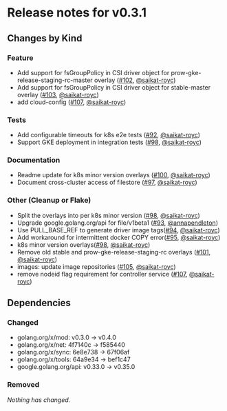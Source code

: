 # Release notes for v0.3.1

## Changes by Kind

### Feature

- Add support for fsGroupPolicy in CSI driver object for prow-gke-release-staging-rc-master overlay ([#102](https://github.com/kubernetes-sigs/gcp-filestore-csi-driver/pull/102), [@saikat-royc](https://github.com/saikat-royc))
- Add support for fsGroupPolicy in CSI driver object for stable-master overlay ([#103](https://github.com/kubernetes-sigs/gcp-filestore-csi-driver/pull/103), [@saikat-royc](https://github.com/saikat-royc))
- add cloud-config ([#107](https://github.com/kubernetes-sigs/gcp-filestore-csi-driver/pull/107), [@saikat-royc](https://github.com/saikat-royc))

### Tests
- Add configurable timeouts for k8s e2e tests ([#92](https://github.com/kubernetes-sigs/gcp-filestore-csi-driver/pull/92), [@saikat-royc](https://github.com/saikat-royc))
- Support GKE deployment in integration tests ([#98](https://github.com/kubernetes-sigs/gcp-filestore-csi-driver/pull/98), [@saikat-royc](https://github.com/saikat-royc))

### Documentation

- Readme update for k8s minor version overlays ([#100](https://github.com/kubernetes-sigs/gcp-filestore-csi-driver/pull/100), [@saikat-royc](https://github.com/saikat-royc))
- Document cross-cluster access of filestore ([#97](https://github.com/kubernetes-sigs/gcp-filestore-csi-driver/pull/97), [@saikat-royc](https://github.com/saikat-royc))

### Other (Cleanup or Flake)

- Split the overlays into per k8s minor version ([#98](https://github.com/kubernetes-sigs/gcp-filestore-csi-driver/pull/98), [@saikat-royc](https://github.com/saikat-royc))
- Upgrade google.golang.org/api for file/v1beta1 ([#93](https://github.com/kubernetes-sigs/gcp-filestore-csi-driver/pull/93), [@annapendleton](https://github.com/annapendleton))
- Use PULL_BASE_REF to generate driver image tags([#94](https://github.com/kubernetes-sigs/gcp-filestore-csi-driver/pull/94), [@saikat-royc](https://github.com/saikat-royc))
- Add workaround for intermittent docker COPY error([#95](https://github.com/kubernetes-sigs/gcp-filestore-csi-driver/pull/95), [@saikat-royc](https://github.com/saikat-royc))
- k8s minor version overlays([#98](https://github.com/kubernetes-sigs/gcp-filestore-csi-driver/pull/98), [@saikat-royc](https://github.com/saikat-royc))
- Remove old stable and prow-gke-release-staging-rc overlays ([#101](https://github.com/kubernetes-sigs/gcp-filestore-csi-driver/pull/101), [@saikat-royc](https://github.com/saikat-royc))
- images: update image repositories ([#105](https://github.com/kubernetes-sigs/gcp-filestore-csi-driver/pull/105), [@saikat-royc](https://github.com/saikat-royc))
- remove nodeid flag requirement for controller service ([#107](https://github.com/kubernetes-sigs/gcp-filestore-csi-driver/pull/107), [@saikat-royc](https://github.com/saikat-royc))

## Dependencies

### Changed
- golang.org/x/mod: v0.3.0 → v0.4.0
- golang.org/x/net: 4f7140c → f585440
- golang.org/x/sync: 6e8e738 → 67f06af
- golang.org/x/tools: 64a9e34 → bef1c47
- google.golang.org/api: v0.33.0 → v0.35.0

### Removed
_Nothing has changed._
